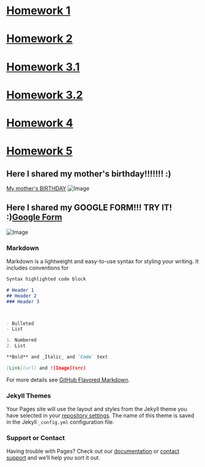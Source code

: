 
# [Homework 1](https://andryushkaYO.github.io/FLX_homework_1/homework/index.html)
# [Homework 2](https://andryushkaYO.github.io/FLX_homework_2/homework/index.html)
# [Homework 3.1](https://andryushkaYO.github.io/FLX_homework_3/homework/index.html)
# [Homework 3.2](https://andryushkaYO.github.io/FLX_homework_3/homework/index2.html)
# [Homework 4](https://andryushkaYO.github.io/FLX_homework_4/homework/index.html)
# [Homework 5](https://andryushkaYO.github.io/FLX_homework_5/homework/index.html)
## Here I shared   **my mother's birthday**!!!!!!! :)
[My mother's BIRTHDAY](https://github.com/AndryushkaYO/FLX/blob/master/FLX_homework_1/homework/index.html) 
![Image](https://www.google.com/calendar/images/ext/gc_button1_uk.gif)
## Here I shared   **my GOOGLE FORM**!!! TRY IT! :)[Google Form](https://docs.google.com/forms/d/e/1FAIpQLSdAOwY3YC5wQfCQgCSZe7cB1KVdeKkM6LOY8jMZi0NzgVW1jw/viewform?c=0&w=1&usp=mail_form_link)
![Image](https://lh3.googleusercontent.com/-Z8td2_VgksE/Wu9AAiQULaI/AAAAAAAAAqg/Y_ujkvyXWvEuk2h2hDpBZONcX6wUMNceACL0BGAs/w530-d-h434-n-rw/%25D0%2591%25D0%25B5%25D0%25B7%25D1%258B%25D0%25BC%25D1%258F%25D0%25BD%25D0%25BD%25D1%258B%25D0%25B9.png)
### Markdown

Markdown is a lightweight and easy-to-use syntax for styling your writing. It includes conventions for

```markdown
Syntax highlighted code block

# Header 1
## Header 2
### Header 3



- Bulleted
- List

1. Numbered
2. List

**Bold** and _Italic_ and `Code` text

[Link](url) and ![Image](src)
```

For more details see [GitHub Flavored Markdown](https://guides.github.com/features/mastering-markdown/).

### Jekyll Themes

Your Pages site will use the layout and styles from the Jekyll theme you have selected in your [repository settings](https://github.com/AndryushkaYO/AndryushkaYO.github.io/settings). The name of this theme is saved in the Jekyll `_config.yml` configuration file.

### Support or Contact

Having trouble with Pages? Check out our [documentation](https://help.github.com/categories/github-pages-basics/) or [contact support](https://github.com/contact) and we’ll help you sort it out.
